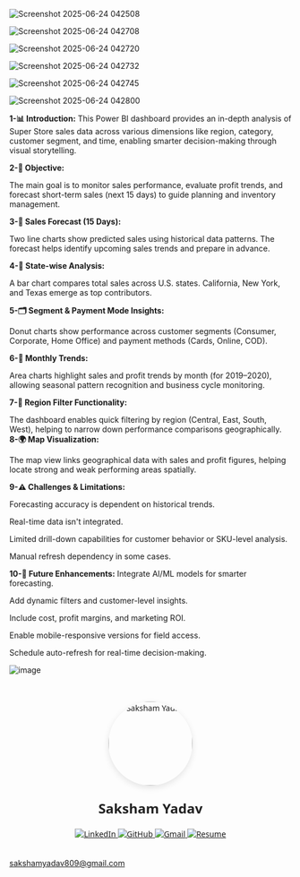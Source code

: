 ![Screenshot 2025-06-24 042508](https://github.com/user-attachments/assets/5608f059-2aa6-4263-936b-f99c70044a51)

![Screenshot 2025-06-24 042708](https://github.com/user-attachments/assets/f89b6a33-0e3d-431b-8509-dfb70f7ddb6a)

![Screenshot 2025-06-24 042720](https://github.com/user-attachments/assets/ae81055e-5a57-4aaa-9868-f2c5cab26670)

![Screenshot 2025-06-24 042732](https://github.com/user-attachments/assets/38f230a2-9b9a-4944-b67b-f88495f1c541)

![Screenshot 2025-06-24 042745](https://github.com/user-attachments/assets/e835f03d-4e3a-4c77-95d9-4309df519f4d)

![Screenshot 2025-06-24 042800](https://github.com/user-attachments/assets/7d911cc1-6784-44a1-97dd-169db64eec83)

**1-📊 Introduction:**
This Power BI dashboard provides an in-depth analysis of Super Store sales data across various dimensions like region, category, customer segment, and time, enabling smarter decision-making through visual storytelling.



**2-🎯 Objective:**

The main goal is to monitor sales performance, evaluate profit trends, and forecast short-term sales (next 15 days) to guide planning and inventory management.

**3-📍 Sales Forecast (15 Days):**

Two line charts show predicted sales using historical data patterns. The forecast helps identify upcoming sales trends and prepare in advance.

**4-📌 State-wise Analysis:**

A bar chart compares total sales across U.S. states. California, New York, and Texas emerge as top contributors.

**5-🗂️ Segment & Payment Mode Insights:**

Donut charts show performance across customer segments (Consumer, Corporate, Home Office) and payment methods (Cards, Online, COD).

**6-📅 Monthly Trends:**

Area charts highlight sales and profit trends by month (for 2019–2020), allowing seasonal pattern recognition and business cycle monitoring.

**7-📍 Region Filter Functionality:**

The dashboard enables quick filtering by region (Central, East, South, West), helping to narrow down performance comparisons geographically.
**8-🌍 Map Visualization:**

The map view links geographical data with sales and profit figures, helping locate strong and weak performing areas spatially.

**9-⚠️ Challenges & Limitations:**


Forecasting accuracy is dependent on historical trends.

Real-time data isn't integrated.

Limited drill-down capabilities for customer behavior or SKU-level analysis.

Manual refresh dependency in some cases.




**10-🚀 Future Enhancements:**
Integrate AI/ML models for smarter forecasting.

Add dynamic filters and customer-level insights.

Include cost, profit margins, and marketing ROI.

Enable mobile-responsive versions for field access.

Schedule auto-refresh for real-time decision-making.










![image](https://github.com/user-attachments/assets/47122b44-6eca-49f8-9b26-f4198587109f)



<!-- 🌟 Centered Profile with Connect Buttons -->
<div style="max-width: 800px; margin: auto; padding: 20px; text-align: center; font-family: 'Segoe UI', sans-serif;">

  <!-- Profile Image -->
  <img src="https://github.com/user-attachments/assets/27d9edd1-4a8e-4f9c-a26d-6c0f3b89ce24"
       alt="Saksham Yadav"
       width="150"
       style="border-radius: 50%; box-shadow: 0 4px 12px rgba(0,0,0,0.1); margin-bottom: 10px;">

  <!-- Name -->
  <h1 style="font-size: 24px; font-weight: bold; color: #222; margin-top: 10px;">Saksham Yadav</h1>

  <!-- Connect with Me Badges -->
  <div style="margin-top: 20px;">
    <a href="https://www.linkedin.com/in/saksham-yadav-3b2930350/" target="_blank">
      <img src="https://img.shields.io/badge/LinkedIn-%230077B5.svg?style=for-the-badge&logo=linkedin&logoColor=white" alt="LinkedIn">
    </a>
    <a href= "https://github.com/saksham436?tab=repositories"target="_blank">
      <img src="https://img.shields.io/badge/GitHub-%2312100E.svg?style=for-the-badge&logo=github&logoColor=white" alt="GitHub">
    </a>
    <a href="https://mail.google.com/mail/u/0/?hl=en#inbox?compose=new">
      <img src="https://img.shields.io/badge/Gmail-D14836?style=for-the-badge&logo=gmail&logoColor=white" alt="Gmail">
    </a>
    <a href="https://github.com/saksham436/Resume/blob/main/Saksham_cv.pdf" target="_blank">
      <img src="https://img.shields.io/badge/Resume-Download-green?style=for-the-badge&logo=adobeacrobatreader&logoColor=white" alt="Resume">
    </a>
  </div>
</div>

sakshamyadav809@gmail.com


